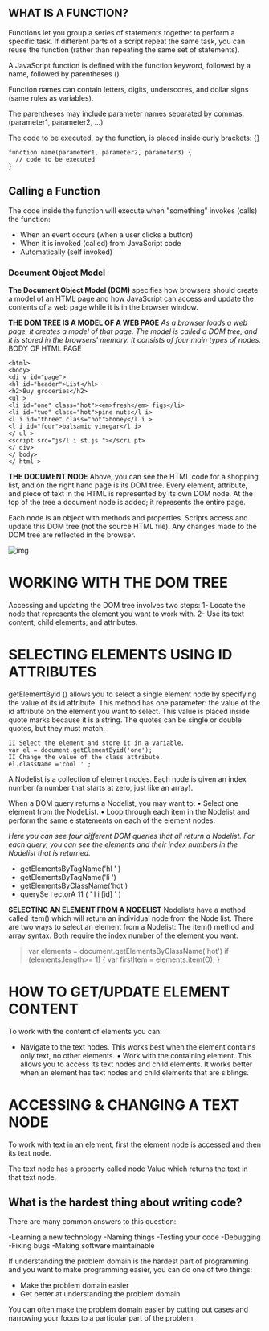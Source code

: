 ## WHAT IS A FUNCTION?
Functions let you group a series of statements together to perform a
specific task. If different parts of a script repeat the same task, you can
reuse the function (rather than repeating the same set of statements). 

A JavaScript function is defined with the function keyword, followed by a name, followed by parentheses ().

Function names can contain letters, digits, underscores, and dollar signs (same rules as variables).

The parentheses may include parameter names separated by commas:
(parameter1, parameter2, ...)

The code to be executed, by the function, is placed inside curly brackets: {}

```
function name(parameter1, parameter2, parameter3) {
  // code to be executed
}
```
## Calling a Function
The code inside the function will execute when "something" invokes (calls) the function:

+ When an event occurs (when a user clicks a button)
+ When it is invoked (called) from JavaScript code
+ Automatically (self invoked)

### Document Object Model

**The Document Object Model (DOM)** specifies
how browsers should create a model of an HTML
page and how JavaScript can access and update the
contents of a web page while it is in the browser window.

**THE DOM TREE IS A MODEL OF A WEB PAGE**
*As a browser loads a web page, it creates a model of that page.
The model is called a DOM tree, and it is stored in the browsers' memory.
It consists of four main types of nodes.*
BODY OF HTML PAGE
```
<html>
<body>
<di v id="page">
<hl id="header">List</hl>
<h2>Buy groceries</h2>
<ul >
<li id="one" class="hot"><em>fresh</em> figs</li>
<li id="two" class="hot">pine nuts</l i>
<l i id="three" class="hot">honey</l i >
<l i id="four">balsamic vinegar</l i>
</ ul >
<script src="js/l i st.js "></scri pt>
</ div>
</ body>
</ html > 

```

**THE DOCUMENT NODE**
Above, you can see the HTML code for a shopping list, and on the right hand page is its DOM tree.
Every element, attribute, and piece of text in the HTML is represented by its own DOM node.
At the top of the tree a document node is added; it represents the entire page.

Each node is an object with methods and properties.
Scripts access and update this DOM tree (not the source HTML file).
Any changes made to the DOM tree are reflected in the browser. 

![img](https://upload.wikimedia.org/wikipedia/commons/thumb/5/5a/DOM-model.svg/1200px-DOM-model.svg.png)

# WORKING WITH THE DOM TREE
Accessing and updating the DOM tree involves two steps:
1- Locate the node that represents the element you want to work with.
2- Use its text content, child elements, and attributes.

# SELECTING ELEMENTS USING ID ATTRIBUTES 

getElementByid () allows you to select a single element node
by specifying the value of its id attribute.
This method has one parameter: the value of the id attribute on
the element you want to select. This value is placed inside quote
marks because it is a string. The quotes can be single or double
quotes, but they must match.

```
II Select the element and store it in a variable.
var el = document.getElementByid('one');
II Change the value of the class attribute.
el.className ='cool ' ; 
```
A Nodelist is a collection of element nodes. Each
node is given an index number (a number that starts
at zero, just like an array).

When a DOM query returns a Nodelist, you may
want to:
• Select one element from the NodeList.
• Loop through each item in the Nodelist and
perform the same e statements on each of the
element nodes. 

*Here you can see four different DOM queries that all return a Nodelist.
For each query, you can see the elements and their index numbers in the
Nodelist that is returned.*

+ getElementsByTagName('hl ' ) 
+ getElementsByTagName('li ') 
+ getElementsByClassName('hot') 
+ querySe l ectorA 11 ( ' l i [id] ' ) 

**SELECTING AN ELEMENT FROM A NODELIST**
Nodelists have a method called item() which will return
an individual node from the Node list. 
There are two ways to select an element from a Nodelist:
The item() method and array syntax.
Both require the index number of the element you want. 

> var elements = document.getElementsByClassName('hot')
if (elements.length>= 1) {
var firstltem = elements.item(O);
} 

# HOW TO GET/UPDATE ELEMENT CONTENT

To work with the content of elements you can: 

+ Navigate to the text nodes. This works best
when the element contains only text, no other
elements.
• Work with the containing element. This allows
you to access its text nodes and child elements.
It works better when an element has text nodes
and child elements that are siblings. 


# ACCESSING & CHANGING A TEXT NODE 
To work with text in an element,
first the element node is accessed and then its text node.

The text node has a property called node Value which returns the text in that text node.

## What is the hardest thing about writing code?

There are many common answers to this question:

-Learning a new technology
-Naming things
-Testing your code
-Debugging
-Fixing bugs
-Making software maintainable

 If understanding the problem domain is the hardest part of programming and you want to make programming easier, you can do one of two things:

+ Make the problem domain easier
+ Get better at understanding the problem domain

You can often make the problem domain easier by cutting out cases and narrowing your focus to a particular part of the problem.

